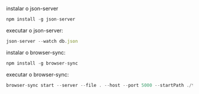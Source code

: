 instalar o json-server
```js
npm install -g json-server
```

executar o json-server:
```js
json-server --watch db.json
```

instalar o browser-sync: 
```js
npm install -g browser-sync
```

executar o browser-sync:
```js
browser-sync start --server --file . --host --port 5000 --startPath ./telas/lista_cliente.html
```